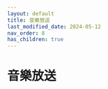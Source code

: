 ```yaml
---
layout: default
title: 音樂放送
last_modified_date: 2024-05-12
nav_order: 8
has_children: true
---
```


# 音樂放送
